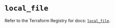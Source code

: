 # `local_file`

Refer to the Terraform Registry for docs: [`local_file`](https://registry.terraform.io/providers/hashicorp/local/2.5.1/docs/resources/file).
